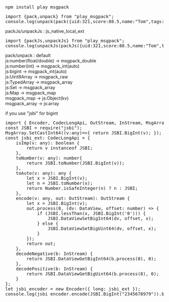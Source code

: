 <pre>
npm install play_msgpack
</pre>

<pre>
import {pack,unpack} from "play_msgpack";
console.log(unpack(pack({uid:321,score:88.5,name:"Tom",tags:[22,33,55]})));
</pre>

packJs/unpackJs : js_native_local_ext  
<pre>
import {packJs,unpackJs} from "play_msgpack";
console.log(unpackJs(packJs({uid:321,score:88.5,name:"Tom",tags:[22,33,55],msg:new Set([2,3,5]),lgx:new Int16Array([-2,3,5])})));
</pre>

pack/unpack : default  
js:number(float/double) -> msgpack_double  
js:number(int) -> msgpack_int(auto)  
js:bigint -> msgpack_int(auto)  
js:Uint8Array -> msgpack_raw  
js:TypedArray -> msgpack_array  
js:Set -> msgpack_array  
js:Map -> msgpack_map  
msgpack_map -> js:Object(kv)  
msgpack_array -> js:array  


if you use "jsbi" for bigint  
<pre>
import { Encoder, CodecLongApi, OutStream, InStream, MsgArray } from "play_msgpack";
const JSBI = require("jsbi");
MsgArray.SetCastInt64((v:any)=>{ return JSBI.BigInt(v); });
const jsbi_ext: CodecLongApi = {
    isImp(v: any): boolean {
        return v instanceof JSBI;
    },
    toNumber(v: any): number{
        return JSBI.toNumber(JSBI.BigInt(v));
    },
    toAuto(v: any): any {
        let x = JSBI.BigInt(v);
        let n = JSBI.toNumber(x);
        return Number.isSafeInteger(n) ? n : JSBI;
    },
    encode(v: any, out: OutStream): OutStream {
        let x = JSBI.BigInt(v);
        out.process(8, (dv: DataView, offset: number) => {
            if (JSBI.lessThan(x, JSBI.BigInt('0'))) {
                JSBI.DataViewSetBigInt64(dv, offset, x);
            } else {
                JSBI.DataViewSetBigUint64(dv, offset, x);
            }
        });
        return out;
    },
    decodeNegative(b: InStream) {
        return JSBI.DataViewGetBigInt64(b.process(8), 0);
    },
    decodePositive(b: InStream) {
        return JSBI.DataViewGetBigUint64(b.process(8), 0);
    }
};
let jsbi_encoder = new Encoder({ long: jsbi_ext });
console.log(jsbi_encoder.encode(JSBI.BigInt("2345678979")).bin());
</pre>